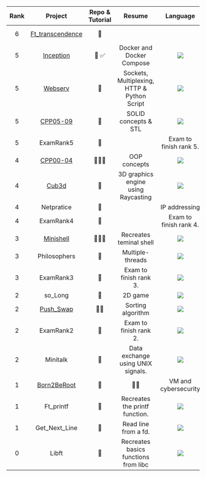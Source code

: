 
| Rank | Project | Repo & Tutorial | Resume | Language | Grade | Estimated effort (h) | End date | 
|:----:|:-------:|:----------:|:------:|:--------:|:-----:|:--------------------:|:--------:|  
| 6 | [Ft_transcendence]() | 📂 | | | | 245h | in progress... |  
| 5 | [Inception](https://github.com/pin3dev/42_Inception) | 📂 ✅ | Docker and Docker Compose | <img src="https://skillicons.dev/icons?i=docker,bash,mysql,wordpress,nginx&theme=dark&perline=16" /> | `100/100` | 210h | 24Aug19 |  
| 5 | [Webserv](https://github.com/pin3dev/42_Webserv) | 📂 | Sockets, Multiplexing, HTTP & Python Script | <img src="https://skillicons.dev/icons?i=cpp,html,css,js,py&theme=dark&perline=16" /> | `110/125` | 175h | 24Jun21 |  
| 5 | [CPP05-09](https://github.com/pin3dev/42_CPP_Modules_05-09)  | 📂 | SOLID concepts & STL | <img src="https://skillicons.dev/icons?i=cpp&theme=dark&perline=16" /> | `100/100` | 140h | 24May29 | 
| 5 | ExamRank5 | 🔐 |  | Exam to finish rank 5. | <img src="https://skillicons.dev/icons?i=cpp&theme=dark&perline=16" /> | `100/100` | 3h | 24Apr12 |  
| 4 | [CPP00-04](https://github.com/pin3dev/42_CPP_Modules_00-04) | 📂✍🏻 | OOP concepts | <img src="https://skillicons.dev/icons?i=cpp&theme=dark&perline=16" /> | `100/100` | 70h | 24Feb01 |  
| 4 | [Cub3d](https://github.com/pin3dev/42_cub3D) | 📂 | 3D graphics engine using Raycasting | <img src="https://skillicons.dev/icons?i=c&theme=dark&perline=16" /> | `100/100` | 280h | 23Dec04 |  
| 4 | Netpratice | 🔐 |  | IP addressing | <img src="https://skillicons.dev/icons?i=bash&theme=dark&perline=16" />  | `100/100` | 50h | 23Oct06 |  
| 4 | ExamRank4 | 🔐 |  | Exam to finish rank 4. | <img src="https://skillicons.dev/icons?i=c&theme=dark&perline=16" /> | `100/100` | 3h | 23Sep26 |  
| 3 | [Minishell](https://github.com/pin3dev/42_Minishell) | 📂✍🏻 | Recreates teminal shell | <img src="https://skillicons.dev/icons?i=c&theme=dark&perline=16" /> | `100/100` | 210h | 23Sep19 |  
| 3 | Philosophers | 🔐 | Multiple-threads | <img src="https://skillicons.dev/icons?i=c&theme=dark&perline=16" /> | `100/100` | 70h | 23Aug03 |  
| 3 | ExamRank3 | 🔐 |Exam to finish rank 3. | <img src="https://skillicons.dev/icons?i=c&theme=dark&perline=16" /> | `100/100` | 3h | 23Jun07 |  
| 2 | so_Long | 🔐 | 2D game | <img src="https://skillicons.dev/icons?i=c&theme=dark&perline=16" />  | `103/100` | 70h | 23Jun02 |  
| 2 | [Push_Swap](https://github.com/pin3dev/42_Push_Swap) | 📂✅ | Sorting algorithm | <img src="https://skillicons.dev/icons?i=c&theme=dark&perline=16" /> | `100/100` | 70h | 23May19 |  
| 2 | ExamRank2 | 🔐 | Exam to finish rank 2. | <img src="https://skillicons.dev/icons?i=c&theme=dark&perline=16" /> | `100/100` | 3h | 23May03 |  
| 2 | Minitalk | 🔐 | Data exchange using UNIX signals. | <img src="https://skillicons.dev/icons?i=c&theme=dark&perline=16" /> | `115/100` | 60h | 23Apr07 |  
| 1 | [Born2BeRoot](https://github.com/pin3dev/42_Born2BeRoot) | 👀 | ✍🏻 | VM and cybersecurity | <img src="https://skillicons.dev/icons?i=debian,bash&theme=dark&perline=16" /> | `100/100` | 50h | 23Feb08 |  
| 1 | Ft_printf | 🔐 | Recreates the printf function. | <img src="https://skillicons.dev/icons?i=c&theme=dark&perline=16" /> | `100/100` | 90h | 22Dec24 |  
| 1 | Get_Next_Line | 🔐| Read line from a fd. | <img src="https://skillicons.dev/icons?i=c&theme=dark&perline=16" /> | `125/100` | 90h | 22Dec03 |  
| 0 | Libft | 🔐 | Recreates basics functions from libc | <img src="https://skillicons.dev/icons?i=c&theme=dark&perline=16" /> | `125/100` | 90h | 22Nov26 |  
